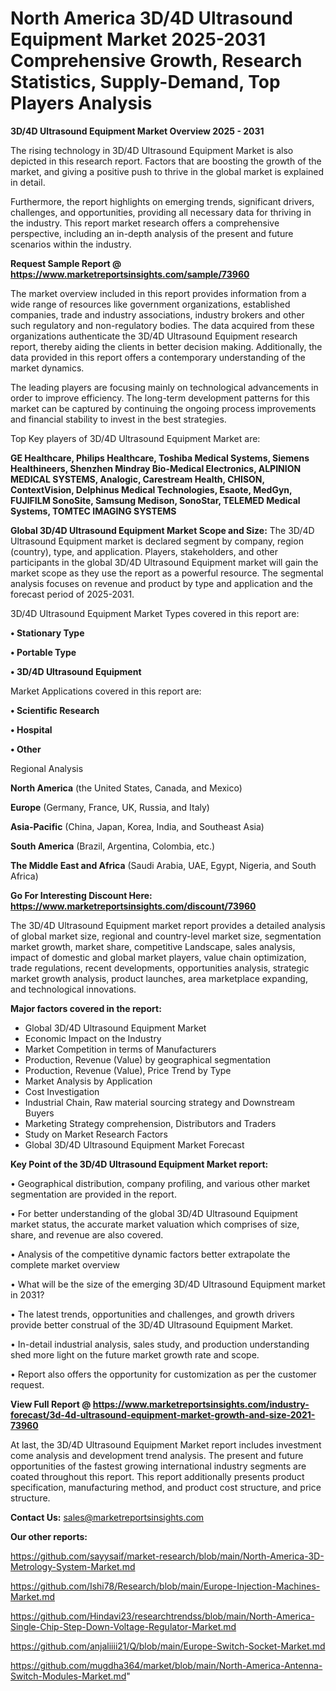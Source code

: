 # North America 3D/4D Ultrasound Equipment Market 2025-2031 Comprehensive Growth, Research Statistics, Supply-Demand,  Top Players Analysis

<Strong> 3D/4D Ultrasound Equipment Market Overview 2025 - 2031</strong>

The rising technology in 3D/4D Ultrasound Equipment Market is also depicted in this research report. Factors that are boosting the growth of the market, and giving a positive push to thrive in the global market is explained in detail.

Furthermore, the report highlights on emerging trends, significant drivers, challenges, and opportunities, providing all necessary data for thriving in the industry. This report market research offers a comprehensive perspective, including an in-depth analysis of the present and future scenarios within the industry.

<strong>Request Sample Report @ <a href=https://www.marketreportsinsights.com/sample/73960>https://www.marketreportsinsights.com/sample/73960</a></strong>

The market overview included in this report provides information from a wide range of resources like government organizations, established companies, trade and industry associations, industry brokers and other such regulatory and non-regulatory bodies. The data acquired from these organizations authenticate the 3D/4D Ultrasound Equipment research report, thereby aiding the clients in better decision making. Additionally, the data provided in this report offers a contemporary understanding of the market dynamics.

The leading players are focusing mainly on technological advancements in order to improve efficiency. The long-term development patterns for this market can be captured by continuing the ongoing process improvements and financial stability to invest in the best strategies.

Top Key players of 3D/4D Ultrasound Equipment Market are:

<strong>GE Healthcare, Philips Healthcare, Toshiba Medical Systems, Siemens Healthineers, Shenzhen Mindray Bio-Medical Electronics, ALPINION MEDICAL SYSTEMS, Analogic, Carestream Health, CHISON, ContextVision, Delphinus Medical Technologies, Esaote, MedGyn, FUJIFILM SonoSite, Samsung Medison, SonoStar, TELEMED Medical Systems, TOMTEC IMAGING SYSTEMS</strong>

<strong><b>Global 3D/4D Ultrasound Equipment Market Scope and Size:</b></strong>
The 3D/4D Ultrasound Equipment market is declared segment by company, region (country), type, and application. Players, stakeholders, and other participants in the global 3D/4D Ultrasound Equipment market will gain the market scope as they use the report as a powerful resource. The segmental analysis focuses on revenue and product by type and application and the forecast period of 2025-2031.

3D/4D Ultrasound Equipment Market Types covered in this report are:

<strong>• Stationary Type

• Portable Type

• 3D/4D Ultrasound Equipment</strong>

Market Applications covered in this report are:

<strong>• Scientific Research

• Hospital

• Other</strong> 

Regional Analysis

<strong>North America</strong> (the United States, Canada, and Mexico)

<strong>Europe</strong> (Germany, France, UK, Russia, and Italy)

<strong>Asia-Pacific</strong> (China, Japan, Korea, India, and Southeast Asia)

<strong>South America</strong> (Brazil, Argentina, Colombia, etc.)

<strong>The Middle East and Africa</strong> (Saudi Arabia, UAE, Egypt, Nigeria, and South Africa)

<strong>Go For Interesting Discount Here: <a href=https://www.marketreportsinsights.com/discount/73960>https://www.marketreportsinsights.com/discount/73960</a></strong>

The 3D/4D Ultrasound Equipment market report provides a detailed analysis of global market size, regional and country-level market size, segmentation market growth, market share, competitive Landscape, sales analysis, impact of domestic and global market players, value chain optimization, trade regulations, recent developments, opportunities analysis, strategic market growth analysis, product launches, area marketplace expanding, and technological innovations.

<strong><b>Major factors covered in the report:</b></strong>
<ul>
  <li>Global 3D/4D Ultrasound Equipment Market </li>
  <li>Economic Impact on the Industry</li>
  <li>Market Competition in terms of Manufacturers</li>
  <li>Production, Revenue (Value) by geographical segmentation</li>
  <li>Production, Revenue (Value), Price Trend by Type</li>
  <li>Market Analysis by Application</li>
  <li>Cost Investigation</li>
  <li>Industrial Chain, Raw material sourcing strategy and Downstream Buyers</li>
  <li>Marketing Strategy comprehension, Distributors and Traders</li>
  <li>Study on Market Research Factors</li>
  <li>Global 3D/4D Ultrasound Equipment Market Forecast</li>
</ul>

<strong><b>Key Point of the 3D/4D Ultrasound Equipment Market report:</b></strong>

• Geographical distribution, company profiling, and various other market segmentation are provided in the report.

• For better understanding of the global 3D/4D Ultrasound Equipment market status, the accurate market valuation which comprises of size, share, and revenue are also covered.

• Analysis of the competitive dynamic factors better extrapolate the complete market overview

• What will be the size of the emerging 3D/4D Ultrasound Equipment market in 2031?

• The latest trends, opportunities and challenges, and growth drivers provide better construal of the 3D/4D Ultrasound Equipment Market.

• In-detail industrial analysis, sales study, and production understanding shed more light on the future market growth rate and scope.

• Report also offers the opportunity for customization as per the customer request.

<strong><b>View Full Report @ <a href=https://www.marketreportsinsights.com/industry-forecast/3d-4d-ultrasound-equipment-market-growth-and-size-2021-73960>https://www.marketreportsinsights.com/industry-forecast/3d-4d-ultrasound-equipment-market-growth-and-size-2021-73960</a></b></strong>


At last, the 3D/4D Ultrasound Equipment Market report includes investment come analysis and development trend analysis. The present and future opportunities of the fastest growing international industry segments are coated throughout this report. This report additionally presents product specification, manufacturing method, and product cost structure, and price structure.

<strong>Contact Us:</strong>
sales@marketreportsinsights.com

<strong>Our other reports:</strong>

<a href=https://github.com/sayysaif/market-research/blob/main/North-America-3D-Metrology-System-Market.md>https://github.com/sayysaif/market-research/blob/main/North-America-3D-Metrology-System-Market.md</a>

<a href=https://github.com/Ishi78/Research/blob/main/Europe-Injection-Machines-Market.md>https://github.com/Ishi78/Research/blob/main/Europe-Injection-Machines-Market.md</a>

<a href=https://github.com/Hindavi23/researchtrendss/blob/main/North-America-Single-Chip-Step-Down-Voltage-Regulator-Market.md>https://github.com/Hindavi23/researchtrendss/blob/main/North-America-Single-Chip-Step-Down-Voltage-Regulator-Market.md</a>

<a href=https://github.com/anjaliiii21/Q/blob/main/Europe-Switch-Socket-Market.md>https://github.com/anjaliiii21/Q/blob/main/Europe-Switch-Socket-Market.md</a>

<a href=https://github.com/mugdha364/market/blob/main/North-America-Antenna-Switch-Modules-Market.md>https://github.com/mugdha364/market/blob/main/North-America-Antenna-Switch-Modules-Market.md</a>"
